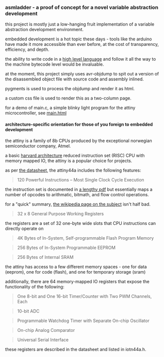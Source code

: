 ### asmladder - a proof of concept for a novel variable abstraction development

this project is mostly just a low-hanging fruit implementation of a variable abstraction development environment.

embedded development is a hot topic these days - tools like the arduino have made it more accessible than ever before, at the cost of transparency, efficiency, and depth.

the ability to write code in a [high level language](https://github.com/languages/CoffeeScript) and follow it all the way to the machine bytecode level would be invaluable.

at the moment, this project simply uses avr-objdump to spit out a version of the disassembled object file with source code and assembly inlined. 

pygments is used to process the objdump and render it as html.

a custom css file is used to render this as a two-column page.

for a demo of main.c, a simple blinky light program for the attiny microcontroller, see [main.html](http://itdaniher.github.com/asmladder/main.html)



#### architecture-specific orientation for those of you foreign to embedded development

the attiny is a family of 8b CPUs produced by the exceptional norwegian semiconductor company, Atmel.

a basic [harvard architecture](http://infocenter.arm.com/help/index.jsp?topic=/com.arm.doc.faqs/ka3839.html) reduced instruction set (RISC)  CPU with memory mapped IO, the attiny is a popular choice for projects.

as per [the datasheet](http://www.atmel.com/Images/doc8183.pdf), the attiny44a includes the following features:

> 120 Powerful Instructions – Most Single Clock Cycle Execution

the instruction set is documented in [a lengthy pdf](http://www.atmel.com/Images/doc0856.pdf) but essentially maps a number of opcodes to arithmatic, bitmath, and flow control operations.

for a "quick" summary, [the wikipedia page on the subject](http://en.wikipedia.org/wiki/AVR_instruction_set) isn't half bad.

> 32 x 8 General Purpose Working Registers

the registers are a set of 32 one-byte wide slots that CPU instructions can directly operate on

> 4K Bytes of In-System, Self-programmable Flash Program Memory

> 256 Bytes of In-System Programmable EEPROM

> 256 Bytes of Internal SRAM

the attiny has access to a few different memory spaces - one for data (eeprom), one for code (flash), and one for temporary storage (sram)

additionally, there are 64 memory-mapped IO registers that expose the functionality of the following:

> One 8-bit and One 16-bit Timer/Counter with Two PWM Channels, Each

> 10-bit ADC

> Programmable Watchdog Timer with Separate On-chip Oscillator

> On-chip Analog Comparator

> Universal Serial Interface

these registers are described in the datasheet and listed in iotn44a.h. 
